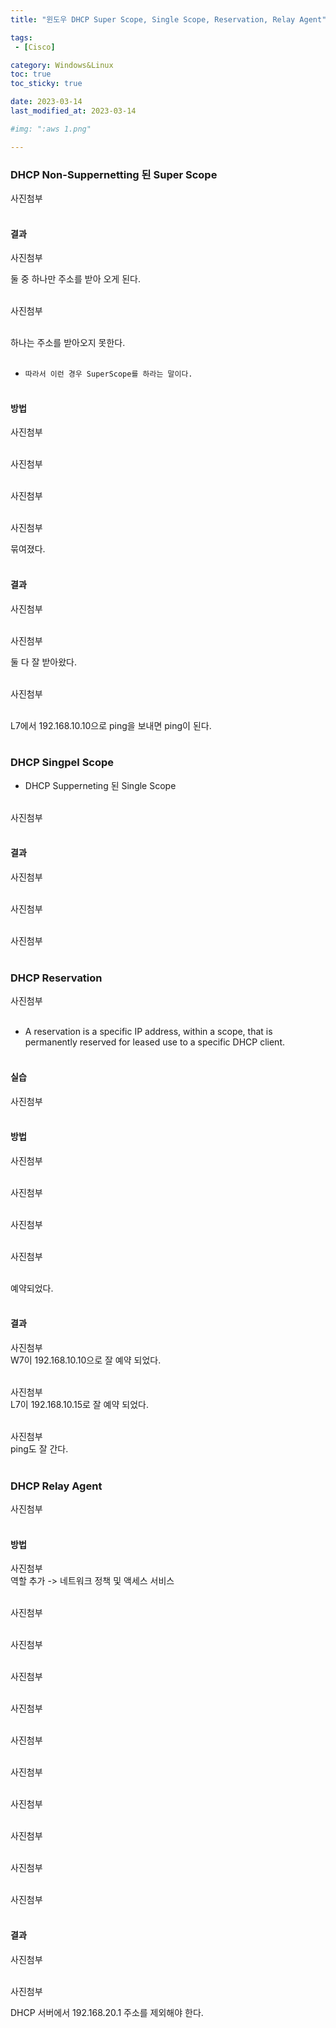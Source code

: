 ```yaml
---
title: "윈도우 DHCP Super Scope, Single Scope, Reservation, Relay Agent"

tags:
 - [Cisco]

category: Windows&Linux
toc: true
toc_sticky: true

date: 2023-03-14
last_modified_at: 2023-03-14

#img: ":aws 1.png"

---
```


<!-- outline-start -->


### DHCP Non-Suppernetting 된 Super Scope<br/>

사진첨부
<br/><br/>

#### 결과<br/>

사진첨부
<br/>

둘 중 하나만 주소를 받아 오게 된다.
<br/><br/>

사진첨부
<br/><br/>

하나는 주소를 받아오지 못한다.
<br/><br/>

- `따라서 이런 경우 SuperScope를 하라는 말이다.`<br/><br/>


#### 방법<br/>

사진첨부
<br/><br/>

사진첨부
<br/><br/>

사진첨부
<br/><br/>

사진첨부
<br/>

묶여졌다.
<br/><br/>

#### 결과<br/>

사진첨부
<br/><br/>

사진첨부
<br/>

둘 다 잘 받아왔다.
<br/><br/>

사진첨부
<br/><br/>

L7에서 192.168.10.10으로 ping을 보내면 ping이 된다.
<br/><br/>


### DHCP Singpel Scope<br/>

- DHCP Supperneting 된 Single Scope<br/><br/>

사진첨부
<br/><br/>

#### 결과<br/>

사진첨부
<br/><br/>

사진첨부
<br/><br/>

사진첨부
<br/><br/>


### DHCP Reservation<br/>

사진첨부
<br/><br/>

- A reservation is a specific IP address, within a scope, that is permanently  reserved for leased use to a specific DHCP client.<br/><br/>

#### 실습<br/>

사진첨부
<br/><br/>

#### 방법<br/>

사진첨부
<br/><br/>

사진첨부
<br/><br/>

사진첨부
<br/><br/>

사진첨부
<br/><br/>

예약되었다.<br/><br/>

#### 결과<br/>

사진첨부
<br/>
W7이 192.168.10.10으로 잘 예약 되었다.<br/><br/>

사진첨부
<br/>
L7이 192.168.10.15로 잘 예약 되었다.<br/><br/>

사진첨부
<br/>
ping도 잘 간다.
<br/><br/>



### DHCP Relay Agent<br/>

사진첨부
<br/><br/>

#### 방법<br/>

사진첨부
<br/>
역할 추가 -> 네트워크 정책 및 액세스 서비스<br/><br/>

사진첨부
<br/><br/>

사진첨부
<br/><br/>

사진첨부
<br/><br/>

사진첨부
<br/><br/>

사진첨부
<br/><br/>

사진첨부
<br/><br/>

사진첨부
<br/><br/>

사진첨부
<br/><br/>

사진첨부
<br/><br/>

사진첨부
<br/><br/>


#### 결과<br/>

사진첨부
<br/><br/>

사진첨부
<br/>

DHCP 서버에서 192.168.20.1 주소를 제외해야 한다.<br/><br/>

